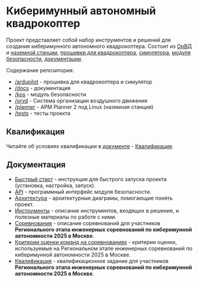 # Киберимунный автономный квадрокоптер

Проект представляет собой набор инструментов и решений для создания киберимунного автономного квадрокоптера. Состоит из [ОрВД](orvd) и [наземной станции](planner), [прошивки для квадрокоптера](ardupilot), [симулятора](ardupilot), [модуля безопасности](kos), [документации](docs).

Содержание репозитория:

- [/ardupilot](ardupilot) - прошивка для квадрокоптера и симулятор
- [/docs](docs) - документация
- [/kos](kos) - модуль безопасности
- [/orvd](orvd) - Система организации воздушного движения
- [/planner](planner) - APM Planner 2 под Linux (наземная станция)
- [/tests](tests) - тесты проекта

## Квалификация

Читайте об условиях квалификации в [документе](docs/QUALIFICATION.md) - [Квалификация](docs/QUALIFICATION.md).

## Документация

- [Быстрый старт](docs/QUICK_START.md) - инструкция для быстрого запуска проекта (установка, настройка, запуск).
- [API](docs/API.md) - программный интерфейс модуля безопасности.
- [Архитектура](docs/ARCHITECTURE.md) - архитектурные диаграмы, помогающие понять проект.
- [Инструменты](docs/TOOLS.md) - описание инструментов, входящих в решение, и полезные материалы по работе с ними.
- [Соревнования](docs/COMPETITION.md) - описание соревнований для участников **Регионального этапа инженерных соревнований по киберимунной автономности 2025 в Москве**.
- [Критерии оценки команд на соревнованиях](docs/ASSESSMENT.md) - критерии оценки, используемые на Региональном этапе инженерных соревнований по киберимунной автономности 2025 в Москве.
- [Квалификация](docs/QUALIFICATION.md) - квалификационное задание для участников **Регионального этапа инженерных соревнований по киберимунной автономности 2025 в Москве**.